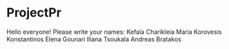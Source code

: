 # ProjectPr

Hello everyone!
Please write your names:
Kefala Charikleia Maria
Korovesis Konstantinos
Elena Gounari
Iliana Tsoukala
Andreas Bratakos
